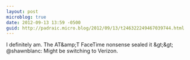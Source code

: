 ```yaml
---
layout: post
microblog: true
date: 2012-09-13 13:59 -0500
guid: http://padraic.micro.blog/2012/09/13/t246322249467039744.html
---
```

I definitely am. The AT&amp;amp;T FaceTime nonsense sealed it &amp;gt;&amp;gt; @shawnblanc: Might be switching to Verizon.
